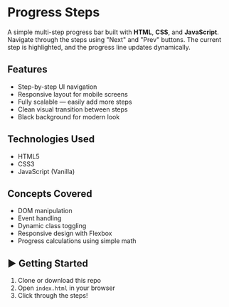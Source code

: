 #  Progress Steps

A simple multi-step progress bar built with **HTML**, **CSS**, and **JavaScript**. Navigate through the steps using "Next" and "Prev" buttons. The current step is highlighted, and the progress line updates dynamically.

##  Features

- Step-by-step UI navigation
- Responsive layout for mobile screens
- Fully scalable — easily add more steps
- Clean visual transition between steps
- Black background for modern look

##  Technologies Used

- HTML5
- CSS3
- JavaScript (Vanilla)

##  Concepts Covered

- DOM manipulation
- Event handling
- Dynamic class toggling
- Responsive design with Flexbox
- Progress calculations using simple math

## ▶️ Getting Started

1. Clone or download this repo
2. Open `index.html` in your browser
3. Click through the steps!



